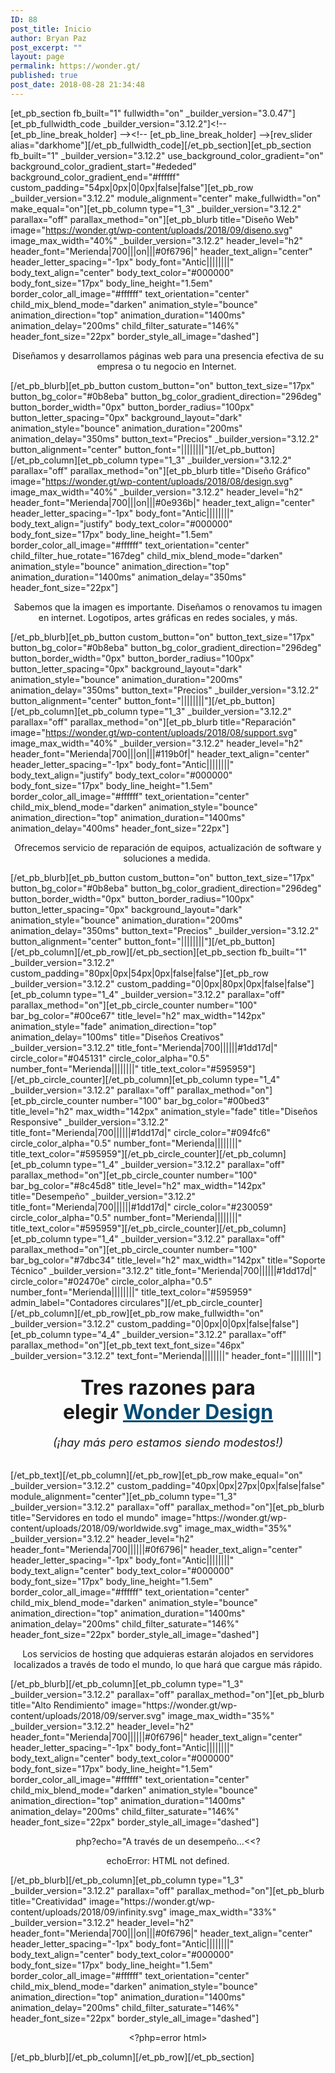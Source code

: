 ```yaml
---
ID: 88
post_title: Inicio
author: Bryan Paz
post_excerpt: ""
layout: page
permalink: https://wonder.gt/
published: true
post_date: 2018-08-28 21:34:48
---
```

[et_pb_section fb_built="1" fullwidth="on" _builder_version="3.0.47"][et_pb_fullwidth_code _builder_version="3.12.2"]&lt;!-- [et_pb_line_break_holder] --&gt;&lt;!-- [et_pb_line_break_holder] --&gt;[rev_slider alias=&quot;darkhome&quot;][/et_pb_fullwidth_code][/et_pb_section][et_pb_section fb_built="1" _builder_version="3.12.2" use_background_color_gradient="on" background_color_gradient_start="#ededed" background_color_gradient_end="#ffffff" custom_padding="54px|0px|0|0px|false|false"][et_pb_row _builder_version="3.12.2" module_alignment="center" make_fullwidth="on" make_equal="on"][et_pb_column type="1_3" _builder_version="3.12.2" parallax="off" parallax_method="on"][et_pb_blurb title="Diseño Web" image="https://wonder.gt/wp-content/uploads/2018/09/diseno.svg" image_max_width="40%" _builder_version="3.12.2" header_level="h2" header_font="Merienda|700|||on|||#0f6796|" header_text_align="center" header_letter_spacing="-1px" body_font="Antic||||||||" body_text_align="center" body_text_color="#000000" body_font_size="17px" body_line_height="1.5em" border_color_all_image="#ffffff" text_orientation="center" child_mix_blend_mode="darken" animation_style="bounce" animation_direction="top" animation_duration="1400ms" animation_delay="200ms" child_filter_saturate="146%" header_font_size="22px" border_style_all_image="dashed"]<p style="text-align: center;"><span>Diseñamos y desarrollamos </span>páginas web <span>para una presencia efectiva de su empresa o tu negocio en Internet. </span></p>[/et_pb_blurb][et_pb_button custom_button="on" button_text_size="17px" button_bg_color="#0b8eba" button_bg_color_gradient_direction="296deg" button_border_width="0px" button_border_radius="100px" button_letter_spacing="0px" background_layout="dark" animation_style="bounce" animation_duration="200ms" animation_delay="350ms" button_text="Precios" _builder_version="3.12.2" button_alignment="center" button_font="||||||||"][/et_pb_button][/et_pb_column][et_pb_column type="1_3" _builder_version="3.12.2" parallax="off" parallax_method="on"][et_pb_blurb title="Diseño Gráfico" image="https://wonder.gt/wp-content/uploads/2018/08/design.svg" image_max_width="40%" _builder_version="3.12.2" header_level="h2" header_font="Merienda|700|||on|||#0e936b|" header_text_align="center" header_letter_spacing="-1px" body_font="Antic||||||||" body_text_align="justify" body_text_color="#000000" body_font_size="17px" body_line_height="1.5em" border_color_all_image="#ffffff" text_orientation="center" child_filter_hue_rotate="167deg" child_mix_blend_mode="darken" animation_style="bounce" animation_direction="top" animation_duration="1400ms" animation_delay="350ms" header_font_size="22px"]<p style="text-align: center;">Sabemos que la imagen es importante. Diseñamos o renovamos tu imagen en internet. Logotipos, artes gráficas en redes sociales, y más.</p>[/et_pb_blurb][et_pb_button custom_button="on" button_text_size="17px" button_bg_color="#0b8eba" button_bg_color_gradient_direction="296deg" button_border_width="0px" button_border_radius="100px" button_letter_spacing="0px" background_layout="dark" animation_style="bounce" animation_duration="200ms" animation_delay="350ms" button_text="Precios" _builder_version="3.12.2" button_alignment="center" button_font="||||||||"][/et_pb_button][/et_pb_column][et_pb_column type="1_3" _builder_version="3.12.2" parallax="off" parallax_method="on"][et_pb_blurb title="Reparación" image="https://wonder.gt/wp-content/uploads/2018/08/support.svg" image_max_width="40%" _builder_version="3.12.2" header_level="h2" header_font="Merienda|700|||on|||#119b0f|" header_text_align="center" header_letter_spacing="-1px" body_font="Antic||||||||" body_text_align="justify" body_text_color="#000000" body_font_size="17px" body_line_height="1.5em" border_color_all_image="#ffffff" text_orientation="center" child_mix_blend_mode="darken" animation_style="bounce" animation_direction="top" animation_duration="1400ms" animation_delay="400ms" header_font_size="22px"]<p style="text-align: center;">Ofrecemos servicio de reparación de equipos, actualización de software y soluciones a medida. </p>[/et_pb_blurb][et_pb_button custom_button="on" button_text_size="17px" button_bg_color="#0b8eba" button_bg_color_gradient_direction="296deg" button_border_width="0px" button_border_radius="100px" button_letter_spacing="0px" background_layout="dark" animation_style="bounce" animation_duration="200ms" animation_delay="350ms" button_text="Precios" _builder_version="3.12.2" button_alignment="center" button_font="||||||||"][/et_pb_button][/et_pb_column][/et_pb_row][/et_pb_section][et_pb_section fb_built="1" _builder_version="3.12.2" custom_padding="80px|0px|54px|0px|false|false"][et_pb_row _builder_version="3.12.2" custom_padding="0|0px|80px|0px|false|false"][et_pb_column type="1_4" _builder_version="3.12.2" parallax="off" parallax_method="on"][et_pb_circle_counter number="100" bar_bg_color="#00ce67" title_level="h2" max_width="142px" animation_style="fade" animation_direction="top" animation_delay="100ms" title="Diseños Creativos" _builder_version="3.12.2" title_font="Merienda|700||||||#1dd17d|" circle_color="#045131" circle_color_alpha="0.5" number_font="Merienda||||||||" title_text_color="#595959"][/et_pb_circle_counter][/et_pb_column][et_pb_column type="1_4" _builder_version="3.12.2" parallax="off" parallax_method="on"][et_pb_circle_counter number="100" bar_bg_color="#00bed3" title_level="h2" max_width="142px" animation_style="fade" title="Diseños Responsive" _builder_version="3.12.2" title_font="Merienda|700||||||#1dd17d|" circle_color="#094fc6" circle_color_alpha="0.5" number_font="Merienda||||||||" title_text_color="#595959"][/et_pb_circle_counter][/et_pb_column][et_pb_column type="1_4" _builder_version="3.12.2" parallax="off" parallax_method="on"][et_pb_circle_counter number="100" bar_bg_color="#8c45d8" title_level="h2" max_width="142px" title="Desempeño" _builder_version="3.12.2" title_font="Merienda|700||||||#1dd17d|" circle_color="#230059" circle_color_alpha="0.5" number_font="Merienda||||||||" title_text_color="#595959"][/et_pb_circle_counter][/et_pb_column][et_pb_column type="1_4" _builder_version="3.12.2" parallax="off" parallax_method="on"][et_pb_circle_counter number="100" bar_bg_color="#7dbc34" title_level="h2" max_width="142px" title="Soporte Técnico" _builder_version="3.12.2" title_font="Merienda|700||||||#1dd17d|" circle_color="#02470e" circle_color_alpha="0.5" number_font="Merienda||||||||" title_text_color="#595959" admin_label="Contadores circulares"][/et_pb_circle_counter][/et_pb_column][/et_pb_row][et_pb_row make_fullwidth="on" _builder_version="3.12.2" custom_padding="0|0px|0|0px|false|false"][et_pb_column type="4_4" _builder_version="3.12.2" parallax="off" parallax_method="on"][et_pb_text text_font_size="46px" _builder_version="3.12.2" text_font="Merienda||||||||" header_font="||||||||"]<h3 style="text-align: center;"><span style="font-size: xx-large;">Tres razones para elegir <span style="text-decoration: underline;"><span color="#024972" style="color: #024972; text-decoration: underline;">Wonder Design</span></span></span></h3>
<h6 style="text-align: center;"><span style="font-size: large;">(¡hay más pero estamos siendo modestos!)</span></h6>[/et_pb_text][/et_pb_column][/et_pb_row][et_pb_row make_equal="on" _builder_version="3.12.2" custom_padding="40px|0px|27px|0px|false|false" module_alignment="center"][et_pb_column type="1_3" _builder_version="3.12.2" parallax="off" parallax_method="on"][et_pb_blurb title="Servidores en todo el mundo" image="https://wonder.gt/wp-content/uploads/2018/09/worldwide.svg" image_max_width="35%" _builder_version="3.12.2" header_level="h2" header_font="Merienda|700||||||#0f6796|" header_text_align="center" header_letter_spacing="-1px" body_font="Antic||||||||" body_text_align="center" body_text_color="#000000" body_font_size="17px" body_line_height="1.5em" border_color_all_image="#ffffff" text_orientation="center" child_mix_blend_mode="darken" animation_style="bounce" animation_direction="top" animation_duration="1400ms" animation_delay="200ms" child_filter_saturate="146%" header_font_size="22px" border_style_all_image="dashed"]<p style="text-align: center;">Los servicios de hosting que adquieras estarán alojados en servidores localizados a través de todo el mundo, lo que hará que cargue más rápido.</p>[/et_pb_blurb][/et_pb_column][et_pb_column type="1_3" _builder_version="3.12.2" parallax="off" parallax_method="on"][et_pb_blurb title="Alto Rendimiento" image="https://wonder.gt/wp-content/uploads/2018/09/server.svg" image_max_width="35%" _builder_version="3.12.2" header_level="h2" header_font="Merienda|700||||||#0f6796|" header_text_align="center" header_letter_spacing="-1px" body_font="Antic||||||||" body_text_align="center" body_text_color="#000000" body_font_size="17px" body_line_height="1.5em" border_color_all_image="#ffffff" text_orientation="center" child_mix_blend_mode="darken" animation_style="bounce" animation_direction="top" animation_duration="1400ms" animation_delay="200ms" child_filter_saturate="146%" header_font_size="22px" border_style_all_image="dashed"]<p style="text-align: center;">php?echo="A través de un desempeño...&lt;&lt;?</p>
<p style="text-align: center;">echoError: HTML not defined.</p>[/et_pb_blurb][/et_pb_column][et_pb_column type="1_3" _builder_version="3.12.2" parallax="off" parallax_method="on"][et_pb_blurb title="Creatividad" image="https://wonder.gt/wp-content/uploads/2018/09/infinity.svg" image_max_width="33%" _builder_version="3.12.2" header_level="h2" header_font="Merienda|700|||on|||#0f6796|" header_text_align="center" header_letter_spacing="-1px" body_font="Antic||||||||" body_text_align="center" body_text_color="#000000" body_font_size="17px" body_line_height="1.5em" border_color_all_image="#ffffff" text_orientation="center" child_mix_blend_mode="darken" animation_style="bounce" animation_direction="top" animation_duration="1400ms" animation_delay="200ms" child_filter_saturate="146%" header_font_size="22px" border_style_all_image="dashed"]<p style="text-align: center;">&lt;?php=error html&gt;</p>[/et_pb_blurb][/et_pb_column][/et_pb_row][/et_pb_section]